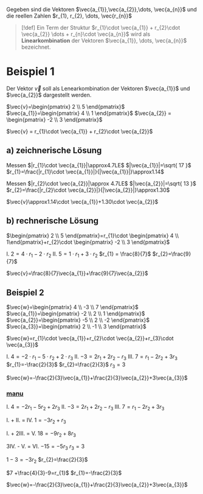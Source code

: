 Gegeben sind die Vektoren $\vec{a_{1}},\vec{a_{2}},\dots, \vec{a_{n}}$
und die reellen Zahlen $r_{1}, r_{2}, \dots, \vec{r_{n}}$

> [!def] Ein Term der Struktur 
> $r_{1}\cdot \vec{a_{1}} + r_{2}\cdot \vec{a_{2}} \dots + r_{n}\cdot \vec{a_{n}}$
> wird als **Linearkombination** der Vektoren $\vec{a_{1}}, \dots, \vec{a_{n}}$ bezeichnet.

# Beispiel 1
Der Vektor $\vec{v}$ soll als Lenearkombination der Vektoren $\vec{a_{1}}$ und $\vec{a_{2}}$ dargestellt werden.

$\vec{v}=\begin{pmatrix} 2 \\ 5 \end{pmatrix}$
$\vec{a_{1}}=\begin{pmatrix} 4 \\ 1 \end{pmatrix}$
$\vec{a_{2}} = \begin{pmatrix} -2 \\ 3 \end{pmatrix}$

$\vec{v} = r_{1}\cdot \vec{a_{1}} + r_{2}\cdot \vec{a_{2}}$

## a) zeichnerische Lösung

Messen
$|r_{1}\cdot \vec{a_{1}}|\approx4.7LE$
$|\vec{a_{1}}|=\sqrt{ 17 }$
$r_{1}=\frac{|r_{1}\cdot \vec{a_{1}}|}{|\vec{a_{1}}|}\approx1.14$

Messen
$|r_{2}\cdot \vec{a_{2}}|\approx 4.7LE$
$|\vec{a_{2}}|=\sqrt{ 13 }$
$r_{2}=\frac{|r_{2}\cdot \vec{a_{2}}|}{|\vec{a_{2}}|}\approx1.30$

$\vec{v}\approx1.14\cdot \vec{a_{1}}+1.30\cdot \vec{a_{2}}$

## b) rechnerische Lösung

$\begin{pmatrix} 2 \\ 5 \end{pmatrix}=r_{1}\cdot \begin{pmatrix} 4 \\ 1\end{pmatrix}+r_{2}\cdot \begin{pmatrix} -2 \\ 3 \end{pmatrix}$

 I.  $2 = 4\cdot r_{1}-2\cdot r_{2}$
 II. $5=1\cdot r_{1}+3\cdot r_{2}$
$r_{1} = \frac{8}{7}$
$r_{2}=\frac{9}{7}$

$\vec{v}=\frac{8}{7}\vec{a_{1}}+\frac{9}{7}\vec{a_{2}}$

## Beispiel 2
$\vec{w}=\begin{pmatrix} 4 \\ -3 \\ 7 \end{pmatrix}$
$\vec{a_{1}}=\begin{pmatrix} -2 \\ 2 \\ 1 \end{pmatrix}$
$\vec{a_{2}}=\begin{pmatrix} -5 \\ 2 \\ -2 \end{pmatrix}$
$\vec{a_{3}}=\begin{pmatrix} 2 \\ -1 \\ 3 \end{pmatrix}$

$\vec{w}=r_{1}\cdot \vec{a_{1}}+r_{2}\cdot \vec{a_{2}}+r_{3}\cdot \vec{a_{3}}$

 I.   $4 = -2\cdot r_{1}-5\cdot r_{2}+2\cdot r_{3}$
 II.  $-3=2r_{1}+2r_{2}-r_{3}$
 III. $7=r_{1}-2r_{2}+3r_{3}$
$r_{1}=-\frac{2}{3}$
$r_{2}=\frac{2}{3}$
$r_{3}=3$

$\vec{w}=-\frac{2}{3}\vec{a_{1}}+\frac{2}{3}\vec{a_{2}}+3\vec{a_{3}}$

### [manu](../../Abkürzungen#manu)

 I.   $4 = -2r_{1}-5r_{2}+2r_{3}$
 II.  $-3=2r_{1}+2r_{2}-r_{3}$
 III. $7=r_{1}-2r_{2}+3r_{3}$

I. + II. = IV.
$1=-3r_{2}+r_{3}$

I. + 2III. = V.
$18=-9r_{2}+8r_{3}$

3IV. - V. = VI.
$-15=-5r_{3}$
$r_{3} = 3$

$1 - 3 = -3r_{2}$
$r_{2}=\frac{2}{3}$

$7 +\frac{4}{3}-9=r_{1}$
$r_{1}=-\frac{2}{3}$

$\vec{w}=-\frac{2}{3}\vec{a_{1}}+\frac{2}{3}\vec{a_{2}}+3\vec{a_{3}}$
